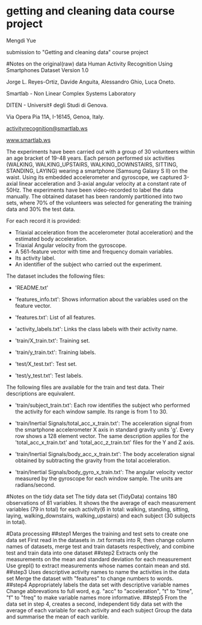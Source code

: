 # getting and cleaning data course project

Mengdi Yue

submission to "Getting and cleaning data" course project 

#Notes on the original(raw) data
Human Activity Recognition Using Smartphones Dataset Version 1.0

Jorge L. Reyes-Ortiz, Davide Anguita, Alessandro Ghio, Luca Oneto.

Smartlab - Non Linear Complex Systems Laboratory

DITEN - Universit‡ degli Studi di Genova.

Via Opera Pia 11A, I-16145, Genoa, Italy.

activityrecognition@smartlab.ws

www.smartlab.ws

The experiments have been carried out with a group of 30 volunteers within an age bracket of 19-48 years. Each person performed six activities (WALKING, WALKING_UPSTAIRS, WALKING_DOWNSTAIRS, SITTING, STANDING, LAYING) wearing a smartphone (Samsung Galaxy S II) on the waist. Using its embedded accelerometer and gyroscope, we captured 3-axial linear acceleration and 3-axial angular velocity at a constant rate of 50Hz. The experiments have been video-recorded to label the data manually. The obtained dataset has been randomly partitioned into two sets, where 70% of the volunteers was selected for generating the training data and 30% the test data. 

For each record it is provided:

- Triaxial acceleration from the accelerometer (total acceleration) and the estimated body acceleration.
- Triaxial Angular velocity from the gyroscope. 
- A 561-feature vector with time and frequency domain variables. 
- Its activity label. 
- An identifier of the subject who carried out the experiment.

The dataset includes the following files:

- 'README.txt'

- 'features_info.txt': Shows information about the variables used on the feature vector.

- 'features.txt': List of all features.

- 'activity_labels.txt': Links the class labels with their activity name.

- 'train/X_train.txt': Training set.

- 'train/y_train.txt': Training labels.

- 'test/X_test.txt': Test set.

- 'test/y_test.txt': Test labels.

The following files are available for the train and test data. Their descriptions are equivalent. 

- 'train/subject_train.txt': Each row identifies the subject who performed the activity for each window sample. Its range is from 1 to 30. 

- 'train/Inertial Signals/total_acc_x_train.txt': The acceleration signal from the smartphone accelerometer X axis in standard gravity units 'g'. Every row shows a 128 element vector. The same description applies for the 'total_acc_x_train.txt' and 'total_acc_z_train.txt' files for the Y and Z axis. 

- 'train/Inertial Signals/body_acc_x_train.txt': The body acceleration signal obtained by subtracting the gravity from the total acceleration. 

- 'train/Inertial Signals/body_gyro_x_train.txt': The angular velocity vector measured by the gyroscope for each window sample. The units are radians/second. 

#Notes on the tidy data set
The tidy data set (TidyData) contains 180 observations of 81 variables. It shows the the average of each measurement variables (79 in total)
for each activity(6 in total: walking, standing, sitting, laying, walking_downstairs, walking_upstairs) and each subject (30 subjects in total). 

#Data processing
##step1 Merges the training and test sets to create one data set
First read in the datasets in .txt formats into R, then change column names of datasets, merge test and train datasets respectively, and combine test and train data into one dataset
##step2 Extracts only the measurements on the mean and standard deviation for each measurement
Use grepl() to extract measurements whose names contain mean and std.
##step3 Uses descriptive activity names to name the activities in the data set
Merge the dataset with "features" to change numbers to words.
##step4 Appropriately labels the data set with descriptive variable names
Change abbrevations to full word, e.g. "acc" to "acceleration", "t" to "time", "f" to "freq" to make variable names more informative.
##step5 From the data set in step 4, creates a second, independent tidy data set with the average of each variable for each activity and each subject
Group the data and summarise the mean of each varible.
